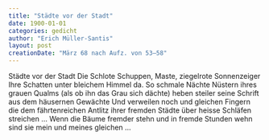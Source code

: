```yaml
---
title: "Städte vor der Stadt"
date: 1900-01-01
categories: gedicht
author: "Erich Müller-Santis"
layout: post
creationDate: "März 68 nach Aufz. von 53–58"
---
```

Städte vor der Stadt
Die Schlote
Schuppen, Maste, ziegelrote
Sonnenzeiger
Ihre Schatten unter bleichem
Himmel da. So schmale Nächte
Nüstern ihres grauen Qualms
(als ob ihn das Grau sich dächte)
heben steiler seine Schrift
aus dem häusernen Gewächte
Und verweilen noch und gleichen
Fingern die dem fährtenreichen
Antlitz ihrer fremden Städte
über heisse Schläfen streichen …
Wenn die Bäume fremder stehn
und in fremde Stunden wehn
sind sie mein und meines gleichen …
